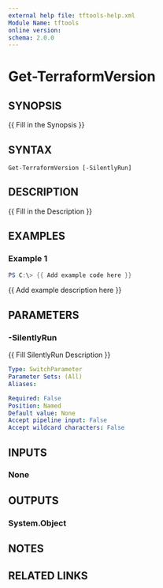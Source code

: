 ```yaml
---
external help file: tftools-help.xml
Module Name: tftools
online version:
schema: 2.0.0
---
```


# Get-TerraformVersion

## SYNOPSIS
{{ Fill in the Synopsis }}

## SYNTAX

```
Get-TerraformVersion [-SilentlyRun]
```

## DESCRIPTION
{{ Fill in the Description }}

## EXAMPLES

### Example 1
```powershell
PS C:\> {{ Add example code here }}
```

{{ Add example description here }}

## PARAMETERS

### -SilentlyRun
{{ Fill SilentlyRun Description }}

```yaml
Type: SwitchParameter
Parameter Sets: (All)
Aliases:

Required: False
Position: Named
Default value: None
Accept pipeline input: False
Accept wildcard characters: False
```

## INPUTS

### None
## OUTPUTS

### System.Object
## NOTES

## RELATED LINKS
